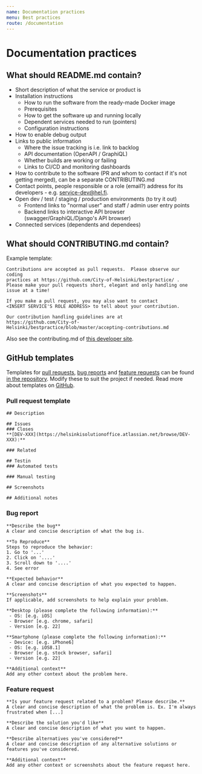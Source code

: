 ```yaml
---
name: Documentation practices
menu: Best practices
route: /documentation
---
```


# Documentation practices

## What should README.md contain?
* Short description of what the service or product is
* Installation instructions
  * How to run the software from the ready-made Docker image
  * Prerequisites
  * How to get the software up and running locally
  * Dependent services needed to run (pointers)
  * Configuration instructions
* How to enable debug output
* Links to public information
  * Where the issue tracking is i.e. link to backlog
  * API documentation (OpenAPI / GraphiQL)
  * Whether builds are working or failing
  * Links to CI/CD and monitoring dashboards
* How to contribute to the software (PR and whom to contact if it's not getting merged), can be a separate CONTRIBUTING.md
* Contact points, people responsible or a role (email?) address for its developers - e.g. service-dev@hel.fi.
* Open dev / test / staging / production environments (to try it out)
  * Frontend links to "normal user" and staff / admin user entry points
  * Backend links to interactive API browser (swagger/GraphiQL/Django's API browser)
* Connected services (dependents and dependees)

## What should CONTRIBUTING.md contain?
Example template:

```
Contributions are accepted as pull requests.  Please observe our coding
practices at https://github.com/City-of-Helsinki/bestpractice/ .
Please make your pull requests short, elegant and only handling one
issue at a time!
 
If you make a pull request, you may also want to contact
<INSERT SERVICE'S ROLE ADDRESS> to tell about your contribution.
 
Our contribution handling guidelines are at
https://github.com/City-of-Helsinki/bestpractice/blob/master/accepting-contributions.md
```

Also see the contributing.md of [this developer site](https://github.com/City-of-Helsinki/bestpractice/blob/master/.github/contributing.md).

## GitHub templates
Templates for [pull requests](https://github.com/City-of-Helsinki/bestpractice/blob/master/.github/pull_request_template.md), [bug reports](https://github.com/City-of-Helsinki/bestpractice/blob/master/.github/ISSUE_TEMPLATE/bug_report.md) and [feature requests](https://github.com/City-of-Helsinki/bestpractice/blob/master/.github/ISSUE_TEMPLATE/feature_request.md) can be found [in the repository](https://github.com/City-of-Helsinki/bestpractice/tree/master/.github). Modify these to suit the project if needed. Read more about templates on [GitHub](https://help.github.com/en/github/building-a-strong-community/about-issue-and-pull-request-templates).

### Pull request template

```
## Description

## Issues
### Closes
**[DEV-XXX](https://helsinkisolutionoffice.atlassian.net/browse/DEV-XXX):** 

### Related

## Testin
### Automated tests

### Manual testing

## Screenshots

## Additional notes

```

### Bug report
```
**Describe the bug**
A clear and concise description of what the bug is.

**To Reproduce**
Steps to reproduce the behavior:
1. Go to '...'
2. Click on '....'
3. Scroll down to '....'
4. See error

**Expected behavior**
A clear and concise description of what you expected to happen.

**Screenshots**
If applicable, add screenshots to help explain your problem.

**Desktop (please complete the following information):**
 - OS: [e.g. iOS]
 - Browser [e.g. chrome, safari]
 - Version [e.g. 22]

**Smartphone (please complete the following information):**
 - Device: [e.g. iPhone6]
 - OS: [e.g. iOS8.1]
 - Browser [e.g. stock browser, safari]
 - Version [e.g. 22]

**Additional context**
Add any other context about the problem here.

```

### Feature request
```
**Is your feature request related to a problem? Please describe.**
A clear and concise description of what the problem is. Ex. I'm always frustrated when [...]

**Describe the solution you'd like**
A clear and concise description of what you want to happen.

**Describe alternatives you've considered**
A clear and concise description of any alternative solutions or features you've considered.

**Additional context**
Add any other context or screenshots about the feature request here.

```
